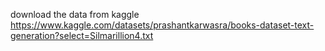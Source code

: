 download the data from kaggle
https://www.kaggle.com/datasets/prashantkarwasra/books-dataset-text-generation?select=Silmarillion4.txt
